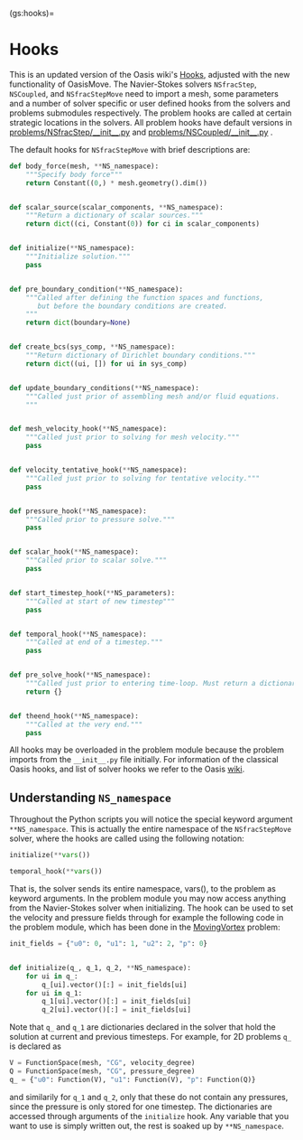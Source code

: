 (gs:hooks)=
# Hooks

This is an updated version of the Oasis wiki's [Hooks](https://github.com/mikaem/Oasis/wiki/Hooks), adjusted with the
new functionality of OasisMove. The Navier-Stokes solvers `NSfracStep`, `NSCoupled`, and `NSfracStepMove` need to import
a mesh, some parameters and a number of solver specific or user defined hooks from the solvers and problems submodules
respectively. The problem hooks are called at certain strategic locations in the solvers. All problem hooks have default
versions
in [problems/NSfracStep/\_\_init\_\_.py](https://github.com/KVSlab/OasisMove/blob/main/src/oasismove/problems/NSfracStep/__init__.py)
and [problems/NSCoupled/\_\_init\_\_.py](https://github.com/KVSlab/OasisMove/blob/main/src/oasismove/problems/NSCoupled/__init__.py)
.

The default hooks for `NSfracStepMove` with brief descriptions are:

```python
def body_force(mesh, **NS_namespace):
    """Specify body force"""
    return Constant((0,) * mesh.geometry().dim())


def scalar_source(scalar_components, **NS_namespace):
    """Return a dictionary of scalar sources."""
    return dict((ci, Constant(0)) for ci in scalar_components)


def initialize(**NS_namespace):
    """Initialize solution."""
    pass


def pre_boundary_condition(**NS_namespace):
    """Called after defining the function spaces and functions,
       but before the boundary conditions are created.
    """
    return dict(boundary=None)


def create_bcs(sys_comp, **NS_namespace):
    """Return dictionary of Dirichlet boundary conditions."""
    return dict((ui, []) for ui in sys_comp)


def update_boundary_conditions(**NS_namespace):
    """Called just prior of assembling mesh and/or fluid equations.
    """


def mesh_velocity_hook(**NS_namespace):
    """Called just prior to solving for mesh velocity."""
    pass


def velocity_tentative_hook(**NS_namespace):
    """Called just prior to solving for tentative velocity."""
    pass


def pressure_hook(**NS_namespace):
    """Called prior to pressure solve."""
    pass


def scalar_hook(**NS_namespace):
    """Called prior to scalar solve."""
    pass


def start_timestep_hook(**NS_parameters):
    """Called at start of new timestep"""
    pass


def temporal_hook(**NS_namespace):
    """Called at end of a timestep."""
    pass


def pre_solve_hook(**NS_namespace):
    """Called just prior to entering time-loop. Must return a dictionary."""
    return {}


def theend_hook(**NS_namespace):
    """Called at the very end."""
    pass

```

All hooks may be overloaded in the problem module because the problem imports from the `__init__.py` file initially. For
information of the classical Oasis hooks, and list of solver hooks we refer to the
Oasis [wiki](https://github.com/mikaem/Oasis/wiki/Hooks).

## Understanding `NS_namespace`
Throughout the Python scripts you will notice the special keyword argument `**NS_namespace`. This is actually the entire
namespace of the `NSfracStepMove` solver, where the hooks are called using the following notation:

```python
initialize(**vars())

temporal_hook(**vars())
```

That is, the solver sends its entire namespace, vars(), to the problem as keyword arguments. In the problem module you
may now access anything from the Navier-Stokes solver when initializing. The hook can be used to set the velocity and
pressure fields through for example the following code in the problem module, which has been done in
the [MovingVortex](https://github.com/KVSlab/OasisMove/blob/main/src/oasismove/problems/NSfracStep/MovingVortex.py)
problem:

```python
init_fields = {"u0": 0, "u1": 1, "u2": 2, "p": 0}


def initialize(q_, q_1, q_2, **NS_namespace):
    for ui in q_:
        q_[ui].vector()[:] = init_fields[ui]
    for ui in q_1:
        q_1[ui].vector()[:] = init_fields[ui]
        q_2[ui].vector()[:] = init_fields[ui]
```

Note that `q_` and `q_1` are dictionaries declared in the solver that hold the solution at current and previous
timesteps. For example, for 2D problems `q_` is declared as

```python
V = FunctionSpace(mesh, "CG", velocity_degree)
Q = FunctionSpace(mesh, "CG", pressure_degree)
q_ = {"u0": Function(V), "u1": Function(V), "p": Function(Q)}
```

and similarily for `q_1` and `q_2`, only that these do not contain any pressures, since the pressure is only stored for
one timestep. The dictionaries are accessed through arguments of the `initialize` hook. Any variable that you want to
use is simply written out, the rest is soaked up by `**NS_namespace`.

